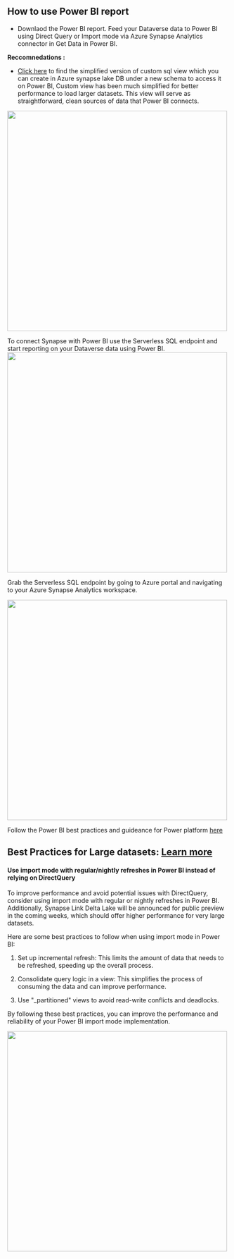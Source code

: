 ## How to use Power BI report

- Downlaod the Power BI report.
Feed your Dataverse data to Power BI using Direct Query or Import mode via Azure Synapse Analytics connector in Get Data in Power BI. 

**Reccomnedations :**

- [Click here](https://github.com/microsoft/powercat-automation-kit/blob/c192589e5dd795ab5ff66ac2f8d8b9304d55ddfb/AutomationKit_Flow_BYODL/Control%20Center/Flow%20Monitoring/Power%20BI/Scripts/flowsessionview.sql) to find the simplified version of custom sql view which you can create in Azure synapse lake DB under a new schema to access it on Power BI, Custom view has been much simplified for better performance to load larger datasets. This view will serve as straightforward, clean sources of data that Power BI connects.

<img src="https://user-images.githubusercontent.com/29349597/232245432-930bc4bc-a895-4b35-8ad9-d39a2b7c87a0.png" width="500"/>

To connect Synapse with Power BI use the Serverless SQL endpoint and start reporting on your Dataverse data using Power BI. 
<img src="https://user-images.githubusercontent.com/29349597/232245861-35c52a34-a89a-46c1-89bf-4bc415498505.png" width="500" />

Grab the Serverless SQL endpoint by going to Azure portal and navigating to your Azure Synapse Analytics workspace.

<img src="https://user-images.githubusercontent.com/29349597/232245894-dc109c1d-af37-4ff6-b75b-1e72833bc7d6.png" width="500" />



Follow the Power BI best practices and guideance for Power platform [here](https://learn.microsoft.com/en-us/power-bi/guidance/powerbi-modeling-guidance-for-power-platform) 


## Best Practices for Large datasets: [Learn more](https://learn.microsoft.com/en-us/power-bi/guidance/powerbi-modeling-guidance-for-power-platform)

#### Use import mode with regular/nightly refreshes in Power BI instead of relying on DirectQuery

To improve performance and avoid potential issues with DirectQuery, consider using import mode with regular or nightly refreshes in Power BI. Additionally, Synapse Link Delta Lake will be announced for public preview in the coming weeks, which should offer higher performance for very large datasets.

Here are some best practices to follow when using import mode in Power BI:

1. Set up incremental refresh: This limits the amount of data that needs to be refreshed, speeding up the overall process.

2. Consolidate query logic in a view: This simplifies the process of consuming the data and can improve performance.

3. Use "_partitioned" views to avoid read-write conflicts and deadlocks.

By following these best practices, you can improve the performance and reliability of your Power BI import mode implementation.

<img src="https://user-images.githubusercontent.com/29349597/233840286-273404a4-ae0e-44c7-b2dc-1eece45c2a4b.png" width="500" />


